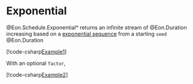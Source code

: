 ﻿# Exponential

@Eon.Schedule.Exponential* returns an infinite stream of @Eon.Duration
increasing based on
a [exponential sequence](https://en.wikipedia.org/wiki/Exponential_backoff) from
a starting `seed` @Eon.Duration

[!code-csharp[Example1](../../../Eon.Tests/Examples/ExponentialTests.cs#Example1)]

With an optional `factor`,

[!code-csharp[Example2](../../../Eon.Tests/Examples/ExponentialTests.cs#Example2)]
